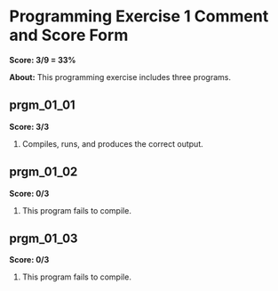 # Programming Exercise 1 Comment and Score Form

__Score: 3/9 = 33%__

__About:__ This programming exercise includes three programs.

## prgm_01_01

__Score: 3/3__

1. Compiles, runs, and produces the correct output.

## prgm_01_02

__Score: 0/3__

1. This program fails to compile.

## prgm_01_03

__Score: 0/3__

1. This program fails to compile.

